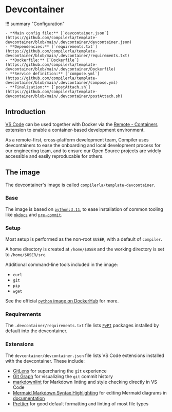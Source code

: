# Devcontainer

!!! summary "Configuration"

    - **Main config file:** [`devcontainer.json`](https://github.com/compilerla/template-devcontainer/blob/main/.devcontainer/devcontainer.json)
    - **Dependencies:** [`requirements.txt`](https://github.com/compilerla/template-devcontainer/blob/main/.devcontainer/requirements.txt)
    - **Dockerfile:** [`Dockerfile`](https://github.com/compilerla/template-devcontainer/blob/main/.devcontainer/Dockerfile)
    - **Service definition:** [`compose.yml`](https://github.com/compilerla/template-devcontainer/blob/main/.devcontainer/compose.yml)
    - **Finalization:** [`postAttach.sh`](https://github.com/compilerla/template-devcontainer/blob/main/.devcontainer/postAttach.sh)

## Introduction

[VS Code](https://code.visualstudio.com/) can be used together with Docker via the
[Remote - Containers](https://code.visualstudio.com/docs/remote/containers) extension to enable a container-based development
environment.

As a remote-first, cross-platform development team, Compiler uses devcontainers to ease the onboarding
and local development process for our engineering team, and to ensure our Open Source projects are widely accessible and easily
reproducable for others.

## The image

The devcontainer's image is called `compilerla/template-devcontainer`.

### Base

The image is based on [`python:3.11`](https://hub.docker.com/_/python), to ease installation of common tooling like
[`mkdocs`](docs.md) and [`pre-commit`](pre-commit.md).

### Setup

Most setup is performed as the non-root `$USER`, with a default of `compiler`.

A home directory is created at `/home/$USER` and the working directory is set to `/home/$USER/src`.

Additional command-line tools included in the image:

- `curl`
- `git`
- `pip`
- `wget`

See the official [`python` image on DockerHub](https://hub.docker.com/_/python) for more.

### Requirements

The `.devcontainer/requirements.txt` file lists [`PyPI`](https://pypi.org/) packages installed by default into the devcontainer.

### Extensions

The `devcontainer/devcontainer.json` file lists VS Code extensions installed with the devcontainer. These include:

- [GitLens](https://marketplace.visualstudio.com/items?itemName=eamodio.gitlens) for supercharing the `git` experience
- [Git Graph](https://marketplace.visualstudio.com/items?itemName=mhutchie.git-graph) for visualizing the `git` commit history
- [markdownlint](https://marketplace.visualstudio.com/items?itemName=DavidAnson.vscode-markdownlint) for Markdown linting and style checking directly in VS Code
- [Mermaid Markdown Syntax Highlighting](https://marketplace.visualstudio.com/items?itemName=bpruitt-goddard.mermaid-markdown-syntax-highlighting) for editing Mermaid diagrams in [documentation](docs.md)
- [Prettier](https://marketplace.visualstudio.com/items?itemName=esbenp.prettier-vscode) for good default formatting and linting of most file types
